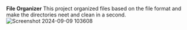 **File Organizer**
This project organized files based on the file format and make the directories neet and clean in a second.
![Screenshot 2024-09-09 103608](https://github.com/user-attachments/assets/3c482212-dd97-4937-9354-311a8d19e843)
